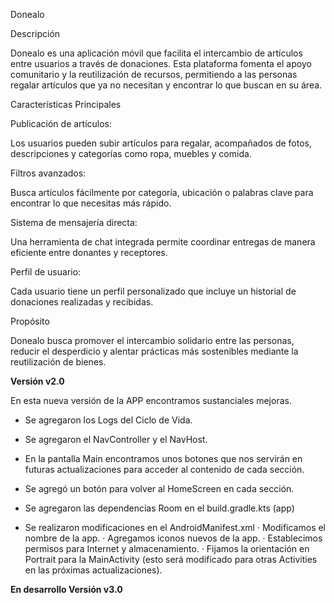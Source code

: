 Donealo

Descripción

Donealo es una aplicación móvil que facilita el intercambio de artículos entre usuarios a través de donaciones. Esta plataforma fomenta el apoyo comunitario y la reutilización de recursos, permitiendo a las personas regalar artículos que ya no necesitan y encontrar lo que buscan en su área.

Características Principales

Publicación de artículos:

Los usuarios pueden subir artículos para regalar, acompañados de fotos, descripciones y categorías como ropa, muebles y comida.

Filtros avanzados:

Busca artículos fácilmente por categoría, ubicación o palabras clave para encontrar lo que necesitas más rápido.

Sistema de mensajería directa:

Una herramienta de chat integrada permite coordinar entregas de manera eficiente entre donantes y receptores.

Perfil de usuario:

Cada usuario tiene un perfil personalizado que incluye un historial de donaciones realizadas y recibidas.

Propósito

Donealo busca promover el intercambio solidario entre las personas, reducir el desperdicio y alentar prácticas más sostenibles mediante la reutilización de bienes.

**Versión v2.0**

En esta nueva versión de la APP encontramos sustanciales mejoras. 

- Se agregaron los Logs del Ciclo de Vida.

- Se agregaron el NavController y el NavHost.

- En la pantalla Main encontramos unos botones que nos servirán en futuras actualizaciones para acceder al contenido de cada sección.

- Se agregó un botón para volver al HomeScreen en cada sección.

- Se agregaron las dependencias Room en el build.gradle.kts (app)

- Se realizaron modificaciones en el AndroidManifest.xml
  · Modificamos el nombre de la app.
  · Agregamos iconos nuevos de la app.
  · Establecimos permisos para Internet y almacenamiento.
  · Fijamos la orientación en Portrait para la MainActivity (esto será modificado para otras Activities en las próximas actualizaciones).


**En desarrollo Versión v3.0**

